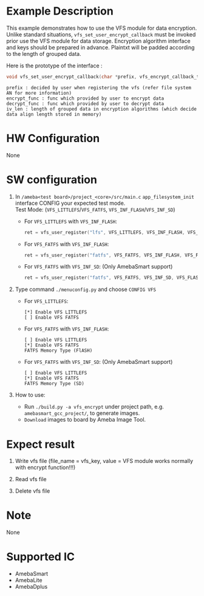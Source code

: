 # Example Description

This example demonstrates how to use the VFS module for data encryption. Unlike standard situations, `vfs_set_user_encrypt_callback` must be invoked prior use the VFS module for data storage. Encryption algorithm interface and keys should be prepared in advance. Plaintxt will be padded according to the length of grouped data.

Here is the prototype of the interface :
```C
void vfs_set_user_encrypt_callback(char *prefix, vfs_encrypt_callback_t encrypt_func, vfs_decrypt_callback_t decrypt_func, unsigned char iv_len);
```
```
prefix : decided by user when registering the vfs (refer file system AN for more information)
encrypt_func : func which provided by user to encrypt data
decrypt_func : func which provided by user to decrypt data
iv_len : length of grouped data in encryption algorithms (which decide data align length stored in memory)
```

# HW Configuration

None

# SW configuration

1. In `/ameba<test board>/project_<core>/src/main.c` `app_filesystem_init` interface CONFIG your expected test mode.  
Test Mode: (`VFS_LITTLEFS`/`VFS_FATFS`, `VFS_INF_FLASH`/`VFS_INF_SD`)
   - For `VFS_LITTLEFS` with `VFS_INF_FLASH`:
		```C
		ret = vfs_user_register("lfs", VFS_LITTLEFS, VFS_INF_FLASH, VFS_FLASH_R1, VFS_RW);
		```

   - For `VFS_FATFS` with `VFS_INF_FLASH`:
		```C
		ret = vfs_user_register("fatfs", VFS_FATFS, VFS_INF_FLASH, VFS_FLASH_R1, VFS_RW);
		```

   - For `VFS_FATFS` with `VFS_INF_SD`: (Only AmebaSmart support)
		```C
		ret = vfs_user_register("fatfs", VFS_FATFS, VFS_INF_SD, VFS_FLASH_R1, VFS_RW);
		```

2. Type command `./menuconfig.py` and choose `CONFIG VFS`
   - For `VFS_LITTLEFS`:
		```
		[*] Enable VFS LITTLEFS
		[ ] Enable VFS FATFS
		```

   - For `VFS_FATFS` with `VFS_INF_FLASH`:
		```
		[ ] Enable VFS LITTLEFS
		[*] Enable VFS FATFS
		FATFS Memory Type (FlASH)
		```

   - For `VFS_FATFS` with `VFS_INF_SD`: (Only AmebaSmart support)
		```
		[ ] Enable VFS LITTLEFS
		[*] Enable VFS FATFS
		FATFS Memory Type (SD)
		```

3. How to use:
   - Run `./build.py -a vfs_encrypt` under project path, e.g. `amebasmart_gcc_project/`, to generate images.
   - `Download` images to board by Ameba Image Tool.

# Expect result

1. Write vfs file (file_name = vfs_key, value = VFS module works normally with encrypt function!!!)

2. Read vfs file

3. Delete vfs file

# Note

None

# Supported IC

- AmebaSmart
- AmebaLite
- AmebaDplus
